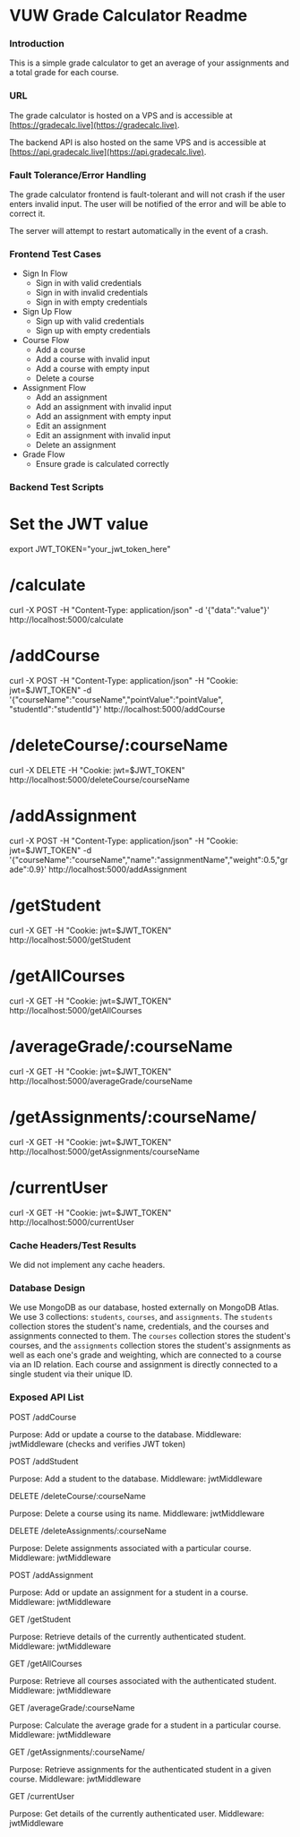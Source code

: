 # VUW Grade Calculator Readme 

### Introduction

This is a simple grade calculator to get an average of your assignments and a total grade for each course.

### URL

The grade calculator is hosted on a VPS and is accessible at [https://gradecalc.live](https://gradecalc.live).

The backend API is also hosted on the same VPS and is accessible at [https://api.gradecalc.live](https://api.gradecalc.live).

### Fault Tolerance/Error Handling

The grade calculator frontend is fault-tolerant and will not crash if the user enters invalid input. The user will be notified of the error and will be able to correct it.

The server will attempt to restart automatically in the event of a crash.

### Frontend Test Cases

* Sign In Flow
    * Sign in with valid credentials
    * Sign in with invalid credentials
    * Sign in with empty credentials
* Sign Up Flow
    * Sign up with valid credentials
    * Sign up with empty credentials
* Course Flow
    * Add a course
    * Add a course with invalid input
    * Add a course with empty input
    * Delete a course
* Assignment Flow
    * Add an assignment
    * Add an assignment with invalid input
    * Add an assignment with empty input
    * Edit an assignment
    * Edit an assignment with invalid input
    * Delete an assignment
* Grade Flow
    * Ensure grade is calculated correctly

### Backend Test Scripts

# Set the JWT value
export JWT_TOKEN="your_jwt_token_here"

# /calculate
curl -X POST -H "Content-Type: application/json" -d '{"data":"value"}' http://localhost:5000/calculate

# /addCourse
curl -X POST -H "Content-Type: application/json" -H "Cookie: jwt=$JWT_TOKEN" -d '{"courseName":"courseName","pointValue":"pointValue", "studentId":"studentId"}' http://localhost:5000/addCourse

# /deleteCourse/:courseName
curl -X DELETE -H "Cookie: jwt=$JWT_TOKEN" http://localhost:5000/deleteCourse/courseName

# /addAssignment
curl -X POST -H "Content-Type: application/json" -H "Cookie: jwt=$JWT_TOKEN" -d '{"courseName":"courseName","name":"assignmentName","weight":0.5,"grade":0.9}' http://localhost:5000/addAssignment

# /getStudent
curl -X GET -H "Cookie: jwt=$JWT_TOKEN" http://localhost:5000/getStudent

# /getAllCourses
curl -X GET -H "Cookie: jwt=$JWT_TOKEN" http://localhost:5000/getAllCourses

# /averageGrade/:courseName
curl -X GET -H "Cookie: jwt=$JWT_TOKEN" http://localhost:5000/averageGrade/courseName

# /getAssignments/:courseName/
curl -X GET -H "Cookie: jwt=$JWT_TOKEN" http://localhost:5000/getAssignments/courseName

# /currentUser
curl -X GET -H "Cookie: jwt=$JWT_TOKEN" http://localhost:5000/currentUser

### Cache Headers/Test Results

We did not implement any cache headers. 

### Database Design

We use MongoDB as our database, hosted externally on MongoDB Atlas. We use 3 collections: `students`, `courses`, and `assignments`. The `students` collection stores the student's name, credentials, and the courses and assignments connected to them. The `courses` collection stores the student's courses, and the `assignments` collection stores the student's assignments as well as each one's grade and weighting, which are connected to a course via an ID relation. Each course and assignment is directly connected to a single student via their unique ID.


### Exposed API List

POST /addCourse

Purpose: Add or update a course to the database.
Middleware: jwtMiddleware (checks and verifies JWT token)

POST /addStudent

Purpose: Add a student to the database.
Middleware: jwtMiddleware

DELETE /deleteCourse/:courseName

Purpose: Delete a course using its name.
Middleware: jwtMiddleware

DELETE /deleteAssignments/:courseName

Purpose: Delete assignments associated with a particular course.
Middleware: jwtMiddleware

POST /addAssignment

Purpose: Add or update an assignment for a student in a course.
Middleware: jwtMiddleware

GET /getStudent

Purpose: Retrieve details of the currently authenticated student.
Middleware: jwtMiddleware

GET /getAllCourses

Purpose: Retrieve all courses associated with the authenticated student.
Middleware: jwtMiddleware

GET /averageGrade/:courseName

Purpose: Calculate the average grade for a student in a particular course.
Middleware: jwtMiddleware

GET /getAssignments/:courseName/

Purpose: Retrieve assignments for the authenticated student in a given course.
Middleware: jwtMiddleware

GET /currentUser

Purpose: Get details of the currently authenticated user.
Middleware: jwtMiddleware
